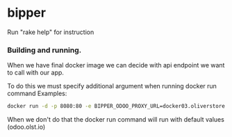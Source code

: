 # bipper

Run "rake help" for instruction

### Building and running.

When we have final docker image we can decide with api endpoint we want to call with our app. 

To do this we must specify additional argument when running docker run command
Examples:
```sh
docker run -d -p 8080:80 -e BIPPER_ODOO_PROXY_URL=docker03.oliverstore.com:60160
```

When we don't do that the docker run command will run with default values (odoo.olst.io)